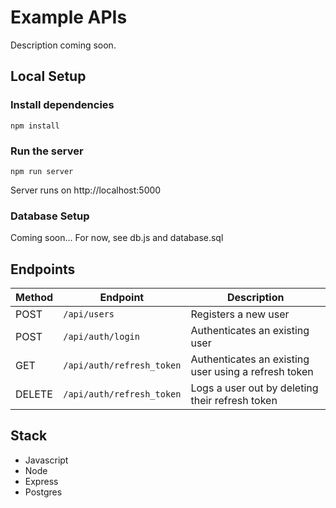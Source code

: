 # Example APIs
Description coming soon.

## Local Setup
 ### Install dependencies
 ```npm install```

### Run the server
```npm run server```

Server runs on http://localhost:5000

### Database Setup
Coming soon... 
For now, see db.js and database.sql

## Endpoints
| Method | Endpoint  | Description |
| ------------- | ------------- |-------------|
| POST | `/api/users`      | Registers a new user     |
| POST | `/api/auth/login`      | Authenticates an existing user    |
| GET | `/api/auth/refresh_token`      | Authenticates an existing user using a refresh token    |
| DELETE | `/api/auth/refresh_token`      | Logs a user out by deleting their refresh token    |


## Stack
- Javascript
- Node
- Express
- Postgres